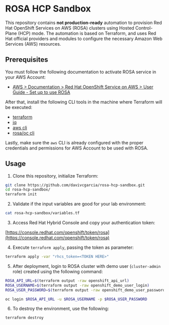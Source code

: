 # ROSA HCP Sandbox

This repository contains **not production-ready** automation to provision Red Hat OpenShift Services on AWS (ROSA) clusters using Hosted Control-Plane (HCP) mode. The automation is based on Terraform, and uses Red Hat official providers and modules to configure the necessary Amazon Web Services (AWS) resources.

## Prerequisites

You must follow the following documentation to activate ROSA service in your AWS Account:

- [AWS > Documentation > Red Hat OpenShift Service on AWS > User Guide - Set up to use ROSA](https://docs.aws.amazon.com/rosa/latest/userguide/set-up.html)

After that, install the following CLI tools in the machine where Terraform will be executed:

- [terraform](https://developer.hashicorp.com/terraform/install)
- [jq](https://jqlang.github.io/jq/)
- [aws cli](https://docs.aws.amazon.com/cli/latest/userguide/getting-started-install.html)
- [rosa/oc cli](https://docs.openshift.com/rosa/rosa_install_access_delete_clusters/rosa_getting_started_iam/rosa-installing-rosa.html)

Lastly, make sure the `aws` CLI is already configured with the proper credentials and permissions for AWS Account to be used with ROSA.

## Usage

1. Clone this repository, initialize Terraform:

```bash
git clone https://github.com/davivcgarcia/rosa-hcp-sandbox.git
cd rosa-hcp-sandbox/
terraform init
```

2. Validate if the input variables are good for your lab environment:

```bash
cat rosa-hcp-sandbox/variables.tf
```

3. Access Red Hat Hybrid Console and copy your authentication token:

[https://console.redhat.com/openshift/token/rosa](https://console.redhat.com/openshift/token/rosa)

4. Execute `terraform apply`, passing the token as parameter:

```bash
terraform apply -var "rhcs_token=<TOKEN HERE>"
```

5. After deployment, login to ROSA cluster with demo user (`cluster-admin` role) created using the following command:

```bash
ROSA_API_URL=$(terraform output -raw openshift_api_url)
ROSA_USERNAME=$(terraform output -raw openshift_demo_user_login)
ROSA_USER_PASSWORD=$(terraform output -raw openshift_demo_user_password)

oc login $ROSA_API_URL -u $ROSA_USERNAME -p $ROSA_USER_PASSWORD
```

6. To destroy the environment, use the following:

```bash
terraform destroy
```
